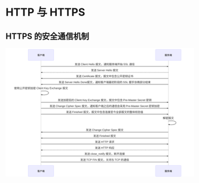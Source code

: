 # HTTP 与 HTTPS

## HTTPS 的安全通信机制
![mermaid-diagram-02.svg](https://raw.githubusercontent.com/jin-sheng/jin-sheng.github.io/master/http/mermaid-diagram-02.svg)

